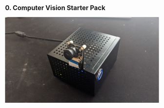 ## 0. Computer Vision Starter Pack


[![computer-svision-starter-pack](device.jpg)](https://seanavery.github.io/jetson-nano-box/#/)
